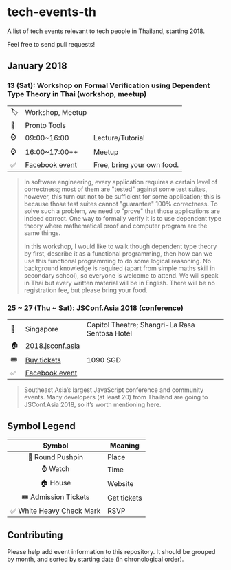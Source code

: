 # tech-events-th

A list of tech events relevant to tech people in Thailand, starting 2018.

Feel free to send pull requests!


## January 2018

### 13 (Sat): Workshop on Formal Verification using Dependent Type Theory in Thai (workshop, meetup)

| | | |
| --- | --- | --- |
| 🏷 | Workshop, Meetup |
| 📍 | Pronto Tools |
| ⌚️ | 09:00~16:00 | Lecture/Tutorial |
| ⌚️ | 16:00~17:00++ | Meetup |
| ✅ | [Facebook event](https://www.facebook.com/events/122627418535428/) | Free, bring your own food. |

> In software engineering, every application requires a certain level of correctness; most of them are "tested" against some test suites, however, this turn out not to be sufficient for some application; this is because those test suites cannot "guarantee" 100% correctness. To solve such a problem, we need to "prove" that those applications are indeed correct. One way to formally verify it is to use dependent type theory where mathematical proof and computer program are the same things.
>
> In this workshop, I would like to walk though dependent type theory by first, describe it as a functional programming, then how can we use this functional programming to do some logical reasoning. No background knowledge is required (apart from simple maths skill in secondary school), so everyone is welcome to attend. We will speak in Thai but every written material will be in English. There will be no registration fee, but please bring your food.

### 25 ~ 27 (Thu ~ Sat): JSConf.Asia 2018 (conference)

| | | |
| --- | --- | --- |
| 📍 | Singapore | Capitol Theatre; Shangri-La Rasa Sentosa Hotel |
| 🏠 | [2018.jsconf.asia](https://2018.jsconf.asia/) |
| 🎟 | [Buy tickets](https://events.pouchnation.com/event/jsconfasia2018) | 1090 SGD |
| ✅ | [Facebook event](https://www.facebook.com/events/111499759572747/) |

> Southeast Asia’s largest JavaScript conference and community events.
> Many developers (at least 20) from Thailand are going to JSConf.Asia 2018, so it’s worth mentioning here.


## Symbol Legend

| Symbol | Meaning |
|:---:| --- |
| 📍 Round Pushpin | Place |
| ⌚️ Watch | Time |
| 🏠 House | Website |
| 🎟 Admission Tickets | Get tickets |
| ✅ White Heavy Check Mark | RSVP |


## Contributing

Please help add event information to this repository.
It should be grouped by month, and sorted by starting date (in chronological order).
